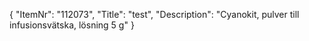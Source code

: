 {
  "ItemNr": "112073",
  "Title": "test",
  "Description": "Cyanokit, pulver till infusionsvätska, lösning 5 g"
}